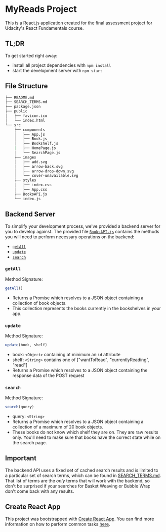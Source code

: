 # MyReads Project

This is a React.js application created for the final assessment project for Udacity's React Fundamentals course.

## TL;DR

To get started right away:

* install all project dependencies with `npm install`
* start the development server with `npm start`

## File Structure
```bash
├── README.md
├── SEARCH_TERMS.md
├── package.json
├── public
│   ├── favicon.ico
│   └── index.html
└── src
    ├── components
    │   ├── App.js
    │   ├── Book.js
    │   ├── Bookshelf.js
    |   ├── HomePage.js
    │   └── SearchPage.js
    ├── images
    │   ├── add.svg
    │   ├── arrow-back.svg
    │   ├── arrow-drop-down.svg
    │   └── cover-unavailable.svg
    ├── styles
    │   ├── index.css
    │   ├── App.css
    ├── BooksAPI.js
    └── index.js
```

## Backend Server

To simplify your development process, we've provided a backend server for you to develop against. The provided file [`BooksAPI.js`](src/BooksAPI.js) contains the methods you will need to perform necessary operations on the backend:

* [`getAll`](#getall)
* [`update`](#update)
* [`search`](#search)

### `getAll`

Method Signature:

```js
getAll()
```

* Returns a Promise which resolves to a JSON object containing a collection of book objects.
* This collection represents the books currently in the bookshelves in your app.

### `update`

Method Signature:

```js
update(book, shelf)
```

* book: `<Object>` containing at minimum an `id` attribute
* shelf: `<String>` contains one of ["wantToRead", "currentlyReading", "read"]
* Returns a Promise which resolves to a JSON object containing the response data of the POST request

### `search`

Method Signature:

```js
search(query)
```

* query: `<String>`
* Returns a Promise which resolves to a JSON object containing a collection of a maximum of 20 book objects.
* These books do not know which shelf they are on. They are raw results only. You'll need to make sure that books have the correct state while on the search page.

## Important
The backend API uses a fixed set of cached search results and is limited to a particular set of search terms, which can be found in [SEARCH_TERMS.md](SEARCH_TERMS.md). That list of terms are the _only_ terms that will work with the backend, so don't be surprised if your searches for Basket Weaving or Bubble Wrap don't come back with any results.

## Create React App

This project was bootstrapped with [Create React App](https://github.com/facebookincubator/create-react-app). You can find more information on how to perform common tasks [here](https://github.com/facebookincubator/create-react-app/blob/master/packages/react-scripts/template/README.md).
